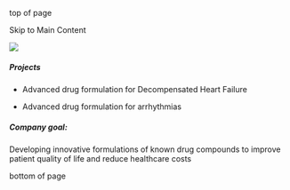top of page

Skip to Main Content

![](https://static.wixstatic.com/media/11062b_95d34f15761e4114a57b17823228948ef000.jpg/v1/fill/w_21,h_1080,al_c,q_80,usm_0.33_1.00_0.00,enc_avif,quality_auto/11062b_95d34f15761e4114a57b17823228948ef000.jpg)

##### Projects

- Advanced drug formulation for Decompensated Heart Failure

- Advanced drug formulation for arrhythmias


##### Company goal:

Developing innovative formulations of known drug compounds to improve patient quality of life and reduce healthcare costs

bottom of page